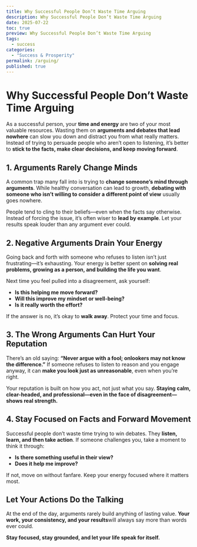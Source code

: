 ```yaml
---
title: Why Successful People Don’t Waste Time Arguing
description: Why Successful People Don’t Waste Time Arguing
date: 2025-07-22
toc: true
preview: Why Successful People Don’t Waste Time Arguing
tags:
  - success
categories:
  - "Success & Prosperity"
permalink: /arguing/
published: true
---
```

# Why Successful People Don’t Waste Time Arguing

As a successful person, your **time and energy** are two of your most valuable resources. Wasting them on **arguments and debates that lead nowhere** can slow you down and distract you from what really matters. Instead of trying to persuade people who aren’t open to listening, it’s better to **stick to the facts, make clear decisions, and keep moving forward**.
## 1. Arguments Rarely Change Minds

A common trap many fall into is trying to **change someone’s mind through arguments**. While healthy conversation can lead to growth, **debating with someone who isn’t willing to consider a different point of view** usually goes nowhere.

People tend to cling to their beliefs—even when the facts say otherwise. Instead of forcing the issue, it’s often wiser to **lead by example**. Let your results speak louder than any argument ever could.

## 2. Negative Arguments Drain Your Energy

Going back and forth with someone who refuses to listen isn’t just frustrating—it’s exhausting. Your energy is better spent on **solving real problems, growing as a person, and building the life you want**.

Next time you feel pulled into a disagreement, ask yourself:

- **Is this helping me move forward?**    
- **Will this improve my mindset or well-being?**
- **Is it really worth the effort?**

If the answer is no, it’s okay to **walk away**. Protect your time and focus.
## 3. The Wrong Arguments Can Hurt Your Reputation

There’s an old saying: **“Never argue with a fool; onlookers may not know the difference.”** If someone refuses to listen to reason and you engage anyway, it can **make you look just as unreasonable**, even when you’re right.

Your reputation is built on how you act, not just what you say. **Staying calm, clear-headed, and professional—even in the face of disagreement—shows real strength.**
## 4. Stay Focused on Facts and Forward Movement

Successful people don’t waste time trying to win debates. They **listen, learn, and then take action**. If someone challenges you, take a moment to think it through:

- **Is there something useful in their view?**    
- **Does it help me improve?**
    
If not, move on without fanfare. Keep your energy focused where it matters most.
## Let Your Actions Do the Talking

At the end of the day, arguments rarely build anything of lasting value. **Your work, your consistency, and your results**will always say more than words ever could.

**Stay focused, stay grounded, and let your life speak for itself.**